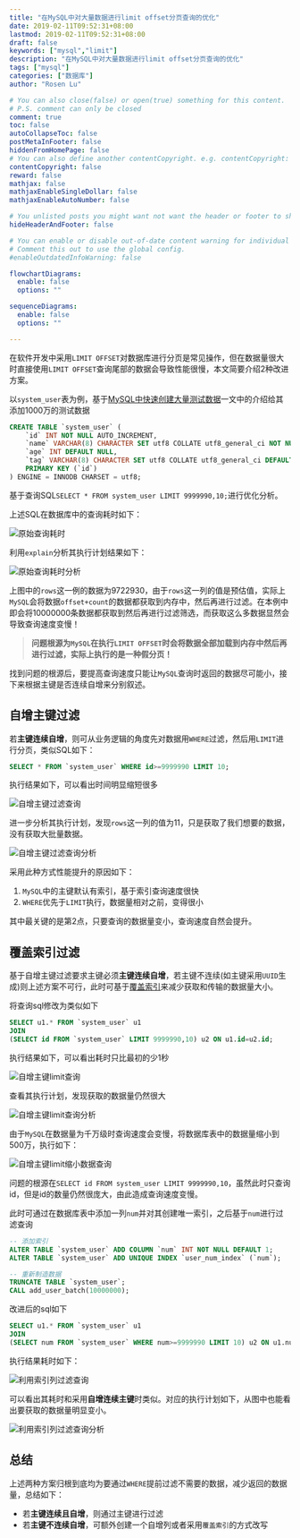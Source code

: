 ```yaml
---
title: "在MySQL中对大量数据进行limit offset分页查询的优化"
date: 2019-02-11T09:52:31+08:00
lastmod: 2019-02-11T09:52:31+08:00
draft: false
keywords: ["mysql","limit"]
description: "在MySQL中对大量数据进行limit offset分页查询的优化"
tags: ["mysql"]
categories: ["数据库"]
author: "Rosen Lu"

# You can also close(false) or open(true) something for this content.
# P.S. comment can only be closed
comment: true
toc: false
autoCollapseToc: false
postMetaInFooter: false
hiddenFromHomePage: false
# You can also define another contentCopyright. e.g. contentCopyright: "This is another copyright."
contentCopyright: false
reward: false
mathjax: false
mathjaxEnableSingleDollar: false
mathjaxEnableAutoNumber: false

# You unlisted posts you might want not want the header or footer to show
hideHeaderAndFooter: false

# You can enable or disable out-of-date content warning for individual post.
# Comment this out to use the global config.
#enableOutdatedInfoWarning: false

flowchartDiagrams:
  enable: false
  options: ""

sequenceDiagrams: 
  enable: false
  options: ""

---
```


在软件开发中采用`LIMIT OFFSET`对数据库进行分页是常见操作，但在数据量很大时直接使用`LIMIT OFFSET`查询尾部的数据会导致性能很慢，本文简要介绍2种改进方案。

<!--more-->

以`system_user`表为例，基于[MySQL中快速创建大量测试数据](../mysql-create-massive-test-data-quickly/)一文中的介绍给其添加1000万的测试数据

```sql
CREATE TABLE `system_user` (
	`id` INT NOT NULL AUTO_INCREMENT,
	`name` VARCHAR(8) CHARACTER SET utf8 COLLATE utf8_general_ci NOT NULL,
	`age` INT DEFAULT NULL,
	`tag` VARCHAR(8) CHARACTER SET utf8 COLLATE utf8_general_ci DEFAULT NULL,
	PRIMARY KEY (`id`)
) ENGINE = INNODB CHARSET = utf8;
```

基于查询SQL`SELECT * FROM system_user LIMIT 9999990,10;`进行优化分析。

上述SQL在数据库中的查询耗时如下：

![原始查询耗时](/blog_img/mysql/limit-large-size-data-in-mysql/mysql-origional-limit-offset-query.png "原始查询耗时") 

利用`explain`分析其执行计划结果如下：

![原始查询耗时分析](/blog_img/mysql/limit-large-size-data-in-mysql/mysql-origional-limit-offset-query-explain.png "原始查询耗时分析") 

上图中的`rows`这一例的数据为9722930，由于`rows`这一列的值是预估值，实际上`MySQL`会将数据`offset+count`的数据都获取到内存中，然后再进行过滤。在本例中即会将10000000条数据都获取到然后再进行过滤筛选，而获取这么多数据显然会导致查询速度变慢！

> **问题根源为`MySQL`在执行`LIMIT OFFSET`时会将数据全部加载到内存中然后再进行过滤，实际上执行的是一种假分页！**

找到问题的根源后，要提高查询速度只能让`MySQL`查询时返回的数据尽可能小，接下来根据主键是否连续自增来分别叙述。

## 自增主键过滤

若**主键连续自增**，则可从业务逻辑的角度先对数据用`WHERE`过滤，然后用`LIMIT`进行分页，类似SQL如下：

```sql
SELECT * FROM `system_user` WHERE id>=9999990 LIMIT 10;
```

执行结果如下，可以看出时间明显缩短很多

![自增主键过滤查询](/blog_img/mysql/limit-large-size-data-in-mysql/mysql-auto-id-filter-limit-offset-query.png "自增主键过滤查询") 

进一步分析其执行计划，发现`rows`这一列的值为11，只是获取了我们想要的数据，没有获取大批量数据。

![自增主键过滤查询分析](/blog_img/mysql/limit-large-size-data-in-mysql/mysql-auto-id-filter-limit-offset-query-explain.png "自增主键过滤查询分析") 

采用此种方式性能提升的原因如下：

1. `MySQL`中的主键默认有索引，基于索引查询速度很快
2. `WHERE`优先于`LIMIT`执行，数据量相对之前，变得很小

其中最关键的是第2点，只要查询的数据量变小，查询速度自然会提升。 

## 覆盖索引过滤

基于自增主键过滤要求主键必须**主键连续自增**，若主键不连续(如主键采用`UUID`生成)则上述方案不可行，此时可基于[覆盖索引](https://dev.mysql.com/doc/refman/8.0/en/glossary.html#glos_covering_index)来减少获取和传输的数据量大小。

将查询sql修改为类似如下

```sql
SELECT u1.* FROM `system_user` u1
JOIN 
(SELECT id FROM `system_user` LIMIT 9999990,10) u2 ON u1.id=u2.id;
```

执行结果如下，可以看出耗时只比最初的少1秒

![自增主键limit查询](/blog_img/mysql/limit-large-size-data-in-mysql/mysql-join-filter-limit-offset-query.png "自增主键limit查询") 

查看其执行计划，发现获取的数据量仍然很大

![自增主键limit查询分析](/blog_img/mysql/limit-large-size-data-in-mysql/mysql-join-filter-limit-offset-query-explain.png "自增主键limit查询分析") 

由于`MySQL`在数据量为千万级时查询速度会变慢，将数据库表中的数据量缩小到500万，执行如下：

![自增主键limit缩小数据查询](/blog_img/mysql/limit-large-size-data-in-mysql/mysql-join-filter-limit-offset-query-small.png "自增主键limit缩小数据查询") 

问题的根源在`SELECT id FROM system_user LIMIT 9999990,10`，虽然此时只查询id，但是id的数量仍然很庞大，由此造成查询速度变慢。



此时可通过在数据库表中添加一列`num`并对其创建唯一索引，之后基于`num`进行过滤查询

```sql
-- 添加索引
ALTER TABLE `system_user` ADD COLUMN `num` INT NOT NULL DEFAULT 1;
ALTER TABLE `system_user` ADD UNIQUE INDEX `user_num_index` (`num`);

-- 重新制造数据
TRUNCATE TABLE `system_user`;
CALL add_user_batch(10000000);
```

改进后的sql如下

```sql
SELECT u1.* FROM `system_user` u1
JOIN 
(SELECT num FROM `system_user` WHERE num>=9999990 LIMIT 10) u2 ON u1.num=u2.num;
```

执行结果耗时如下：

![利用索引列过滤查询](/blog_img/mysql/limit-large-size-data-in-mysql/mysql-unique-index-filter-limit-offset-query.png "利用索引列过滤查询") 

可以看出其耗时和采用**自增连续主键**时类似。对应的执行计划如下，从图中也能看出要获取的数据量明显变小。

![利用索引列过滤查询分析](/blog_img/mysql/limit-large-size-data-in-mysql/mysql-unique-index-filter-limit-offset-query-explain.png "利用索引列过滤查询分析") 

## 总结

上述两种方案归根到底均为要通过`WHERE`提前过滤不需要的数据，减少返回的数据量，总结如下：

* 若**主键连续且自增**，则通过主键进行过滤
* 若**主键不连续自增**，可额外创建一个自增列或者采用`覆盖索引`的方式改写